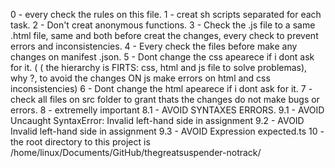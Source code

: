 0 - every check the rules on this file.
1 - creat sh scripts separated for each task.
2 - Don't creat anonymous functions.
3 - Check the .js file to a same .html file, same and both before creat the changes, every check to prevent errors and inconsistencies.
4 - Every check the files before make any changes on manifest .json.
5 - Dont change the css apearece if i dont ask for it.
( ( the hierarchy is FIRTS: css, html and js file to solve problemas), why ?, to avoid the changes ON js make errors on html and css inconsistencies)
6 - Dont change the html apearece if i dont ask for it.
7 - check all files on src folder to grant thats the changes do not make bugs or errors.
8 - extremelly important 
8.1 - AVOID SYNTAXES ERRORS.
9.1 - AVOID Uncaught SyntaxError: Invalid left-hand side in assignment
9.2 - AVOID Invalid left-hand side in assignment
9.3 - AVOID Expression expected.ts
10 - the root directory to this project  is 
/home/linux/Documents/GitHub/thegreatsuspender-notrack/

